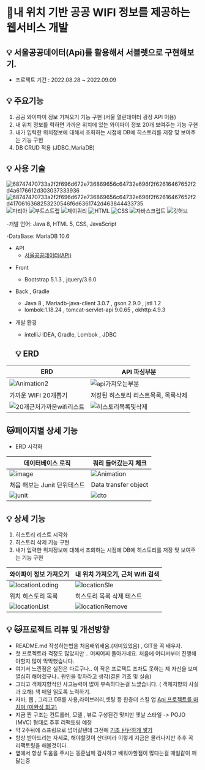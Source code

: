 # 📝내 위치 기반 공공 WIFI 정보를 제공하는 웹서비스 개발


## 💡 서울공공데이터(Api)를 활용해서 서블렛으로 구현해보기.

- 프로젝트 기간 : 2022.08.28 ~ 2022.09.09




## 💡 주요기능
1. 공공 와이파이 정보 가져오기 기능 구현 (서울 열린데이터 광장 API 이용) 
2. 내 위치 정보를 력하면 가까운 위치에 있는 와이파이 정보 20개 보여주는 기능 구현
3. 내가 입력한 위치정보에 대해서 조회하는 시점에 DB에 히스토리를 저장 및 보여주는 기능 구현
4. DB CRUD 적용 (JDBC_MariaDB) 


## 💡 사용 기술

![68747470733a2f2f696d672e736869656c64732e696f2f62616467652f2d4a6176612d303037333936](https://user-images.githubusercontent.com/43702182/189212938-b87173c1-47ae-411c-916f-5431af631439.svg)
![68747470733a2f2f696d672e736869656c64732e696f2f62616467652f2d4170616368253230546f6d6361742d463844433735](https://user-images.githubusercontent.com/43702182/189212944-9a709fc5-ea05-45be-ae06-3137e0188ed4.svg)
![마리아](https://user-images.githubusercontent.com/43702182/189213021-b3b90493-4446-4c30-bd5e-4196734279f7.svg)
![부트스트랩](https://user-images.githubusercontent.com/43702182/189214946-83b90ebf-8c03-4132-b40a-716e9808fb87.svg)
![제이쿼리](https://user-images.githubusercontent.com/43702182/189214957-054a8515-4eae-4656-9662-54f99f100f30.svg)
![HTML](https://user-images.githubusercontent.com/43702182/189214960-8813240f-49d6-4c76-888e-666d1b8286d2.svg)
![CSS](https://user-images.githubusercontent.com/43702182/189214959-a83e2a19-d446-4116-b982-d2b17f22d806.svg)
![자바스크립트](https://user-images.githubusercontent.com/43702182/189214954-fc2e7e07-a129-4f71-aeb8-4d4bd90a01f7.svg)
![깃허브](https://user-images.githubusercontent.com/43702182/189214961-5ae8258f-5df1-45b5-9eee-b9eaee2f034f.svg)

-개발 언어: Java 8, HTML 5, CSS, JavaScript

-DataBase: MariaDB 10.6


- API
    - [서울공공데이터(API)](https://data.seoul.go.kr/dataList/OA-20883/S/1/datasetView.do)

* Front
  * Bootstrap 5.1.3 , jquery/3.6.0 
  



    
* Back , Gradle
  * Java 8 , Mariadb-java-client 3.0.7 , gson 2.9.0 , jstl 1.2  
  * lombok:1.18.24 , tomcat-servlet-api 9.0.65 , okhttp:4.9.3


- 개발 환경 
   - intelliJ IDEA, Gradle, Lombok , JDBC
   
   
   
   
   ## 💡 ERD

|ERD|API 파싱부분|
|------|---|
|![Animation2](https://user-images.githubusercontent.com/43702182/189230408-787f3e2b-ca58-47e0-b53d-e687ec380953.gif)|![api가져오는부분](https://user-images.githubusercontent.com/43702182/189246046-1b814a93-d917-4c2b-9c5f-25fca701b344.PNG)|
|가까운 WIFI 20개뽑기 |저장된 히스토리 리스트목록, 목록삭제 |
|![20개근처가까운wifi리스트](https://user-images.githubusercontent.com/43702182/189246052-f74572d3-112c-48ad-8567-aaf272ee9b04.PNG)|![히스토리목록및삭제](https://user-images.githubusercontent.com/43702182/189246051-1ecaf92b-a15e-4d34-b3ea-639bf7125cde.PNG)|


   

## 🐱페이지별 상세 기능
- ERD 시각화

|데이터베이스 로직|쿼리 들어갔는지 체크|
|------|---|
|  ![image](https://user-images.githubusercontent.com/43702182/189228323-96e2c06e-3be5-473f-8e30-d5fc0f0e9b04.png)|![Animation](https://user-images.githubusercontent.com/43702182/189230009-a18cf920-74f0-4b33-9aa6-825a3eb0324d.gif)|
|처음 해보는 Junit 단위테스트|Data transfer object |
|![junit](https://user-images.githubusercontent.com/43702182/189232081-c097b1af-253f-4a1d-b9d5-990a52dcac93.gif)|![dto](https://user-images.githubusercontent.com/43702182/189232092-3d30da0e-32c1-49cd-a1c8-03cc55a01ab5.gif)|









## 💡 상세 기능 
1. 히스토리 리스트 시각화
2. 히스토리 삭제 기능 구현
3. 내가 입력한 위치정보에 대해서 조회하는 시점에 DB에 히스토리를 저장 및 보여주는 기능 구현

| 와이파이 정보 가져오기|내 위치 가져오기, 근처 Wifi 검색|
|------|---|
|![locationLoding](https://user-images.githubusercontent.com/43702182/189233709-2997fd0d-ceb8-4fc8-a38f-91e96dc6968e.gif)|![locationSle](https://user-images.githubusercontent.com/43702182/189233715-b458caca-760d-4e7d-b549-4ab1fcbb7312.gif)|
|위치 히스토리 목록| 히스토리 목록 삭제 테스트 |
|![locationList](https://user-images.githubusercontent.com/43702182/189233703-b3c707bc-f53b-4daf-a911-7da7281d5e44.gif)|![locationRemove](https://user-images.githubusercontent.com/43702182/189233712-05b2e8fa-e8a0-46c9-a2c1-8c0928b5040f.gif)|


## 💡 🐱프로젝트 리뷰 및 개선방향 


-   README.md 작성하는법을 처음배워배움.(재미있었음) , GIT을 꼭 배우자.
-   첫 프로젝트라 걱정도 많았지만 .. 어찌어찌 돌아가네요. 처음에  어디서부터 진행해야할지 많이 막막했습니다.
-  여기서 느낀점은 실전은 다르구나.. 이 작은 프로젝트 조차도 못하는 제 자신을 보며 열심히 해야겠구나.. 원인을 찾자라고 생각(결론 기초 및 실습)
-  그리고 객체지향적인 사고능력이 많이 부족하다는걸 느꼈습니다. ( 객체지향의 사실과 오해) 책 매일 읽도록 노력하기. 
-  자바, 웹 , 그리고 DB를 사용,라이브러리,셋팅 등  한층더 스킬 업  [Api 프로젝트를 마치며 (미완성 회고)](https://nabi1993.tistory.com/88)  
-  지금 짠 구조는  컨트롤러, 모델 , 뷰로 구성된건 맞지만 옛날 스타일 -> POJO (MVC) 형태로 추후 리팩토링 예정 
-  약 2주뒤에 스프링으로 넘어갈텐데 그전에 [기초 탄탄하게 쌓기](https://nabi1993.tistory.com/89)
-  항상 받아드리는 자세로, 해야할것이 산더미라 이렇게 지금은 물러나지만 추후 꼭 리팩토링을 해볼것이다.
-   옆에서 항상 도움을 주시는 동훈님께 감사하고 배워야할점이 많다는걸 매일같이  깨닳는중 



